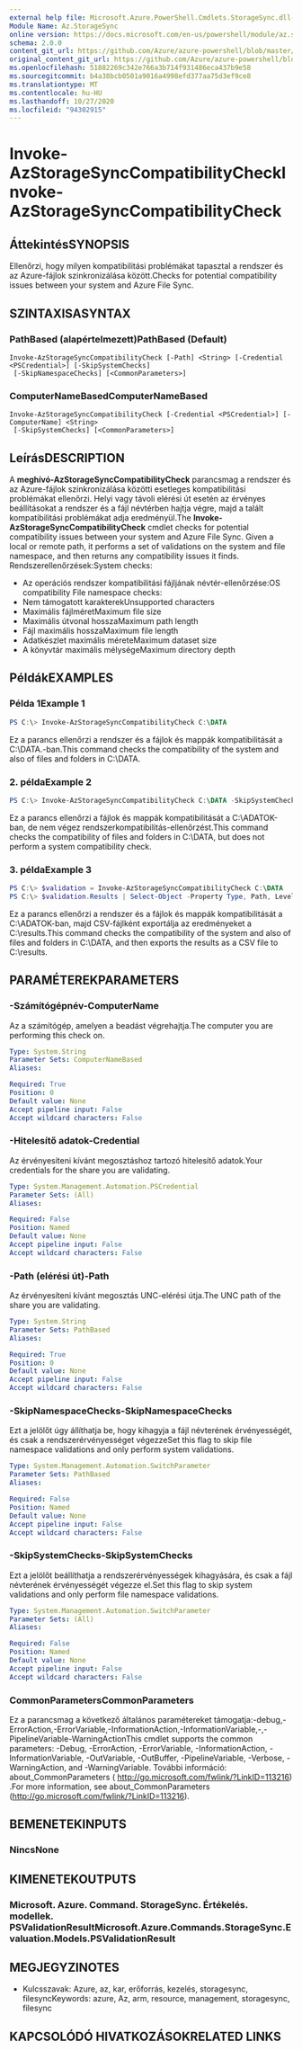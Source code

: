 ```yaml
---
external help file: Microsoft.Azure.PowerShell.Cmdlets.StorageSync.dll-Help.xml
Module Name: Az.StorageSync
online version: https://docs.microsoft.com/en-us/powershell/module/az.storagesync/invoke-azstoragesynccompatibilitycheck
schema: 2.0.0
content_git_url: https://github.com/Azure/azure-powershell/blob/master/src/StorageSync/StorageSync/help/Invoke-AzStorageSyncCompatibilityCheck.md
original_content_git_url: https://github.com/Azure/azure-powershell/blob/master/src/StorageSync/StorageSync/help/Invoke-AzStorageSyncCompatibilityCheck.md
ms.openlocfilehash: 51882269c342e766a3b714f931486eca437b9e58
ms.sourcegitcommit: b4a38bcb0501a9016a4998efd377aa75d3ef9ce8
ms.translationtype: MT
ms.contentlocale: hu-HU
ms.lasthandoff: 10/27/2020
ms.locfileid: "94302915"
---
```

# <span data-ttu-id="8165b-101">Invoke-AzStorageSyncCompatibilityCheck</span><span class="sxs-lookup"><span data-stu-id="8165b-101">Invoke-AzStorageSyncCompatibilityCheck</span></span>

## <span data-ttu-id="8165b-102">Áttekintés</span><span class="sxs-lookup"><span data-stu-id="8165b-102">SYNOPSIS</span></span>
<span data-ttu-id="8165b-103">Ellenőrzi, hogy milyen kompatibilitási problémákat tapasztal a rendszer és az Azure-fájlok szinkronizálása között.</span><span class="sxs-lookup"><span data-stu-id="8165b-103">Checks for potential compatibility issues between your system and Azure File Sync.</span></span>

## <span data-ttu-id="8165b-104">SZINTAXISA</span><span class="sxs-lookup"><span data-stu-id="8165b-104">SYNTAX</span></span>

### <span data-ttu-id="8165b-105">PathBased (alapértelmezett)</span><span class="sxs-lookup"><span data-stu-id="8165b-105">PathBased (Default)</span></span>
```
Invoke-AzStorageSyncCompatibilityCheck [-Path] <String> [-Credential <PSCredential>] [-SkipSystemChecks]
 [-SkipNamespaceChecks] [<CommonParameters>]
```

### <span data-ttu-id="8165b-106">ComputerNameBased</span><span class="sxs-lookup"><span data-stu-id="8165b-106">ComputerNameBased</span></span>
```
Invoke-AzStorageSyncCompatibilityCheck [-Credential <PSCredential>] [-ComputerName] <String>
 [-SkipSystemChecks] [<CommonParameters>]
```

## <span data-ttu-id="8165b-107">Leírás</span><span class="sxs-lookup"><span data-stu-id="8165b-107">DESCRIPTION</span></span>
<span data-ttu-id="8165b-108">A **meghívó-AzStorageSyncCompatibilityCheck** parancsmag a rendszer és az Azure-fájlok szinkronizálása közötti esetleges kompatibilitási problémákat ellenőrzi. Helyi vagy távoli elérési út esetén az érvényes beállításokat a rendszer és a fájl névtérben hajtja végre, majd a talált kompatibilitási problémákat adja eredményül.</span><span class="sxs-lookup"><span data-stu-id="8165b-108">The **Invoke-AzStorageSyncCompatibilityCheck** cmdlet checks for potential compatibility issues between your system and Azure File Sync. Given a local or remote path, it performs a set of validations on the system and file namespace, and then returns any compatibility issues it finds.</span></span>
<span data-ttu-id="8165b-109">Rendszerellenőrzések:</span><span class="sxs-lookup"><span data-stu-id="8165b-109">System checks:</span></span>
- <span data-ttu-id="8165b-110">Az operációs rendszer kompatibilitási fájljának névtér-ellenőrzése:</span><span class="sxs-lookup"><span data-stu-id="8165b-110">OS compatibility File namespace checks:</span></span>
- <span data-ttu-id="8165b-111">Nem támogatott karakterek</span><span class="sxs-lookup"><span data-stu-id="8165b-111">Unsupported characters</span></span>
- <span data-ttu-id="8165b-112">Maximális fájlméret</span><span class="sxs-lookup"><span data-stu-id="8165b-112">Maximum file size</span></span>
- <span data-ttu-id="8165b-113">Maximális útvonal hossza</span><span class="sxs-lookup"><span data-stu-id="8165b-113">Maximum path length</span></span>
- <span data-ttu-id="8165b-114">Fájl maximális hossza</span><span class="sxs-lookup"><span data-stu-id="8165b-114">Maximum file length</span></span>
- <span data-ttu-id="8165b-115">Adatkészlet maximális mérete</span><span class="sxs-lookup"><span data-stu-id="8165b-115">Maximum dataset size</span></span>
- <span data-ttu-id="8165b-116">A könyvtár maximális mélysége</span><span class="sxs-lookup"><span data-stu-id="8165b-116">Maximum directory depth</span></span>

## <span data-ttu-id="8165b-117">Példák</span><span class="sxs-lookup"><span data-stu-id="8165b-117">EXAMPLES</span></span>

### <span data-ttu-id="8165b-118">Példa 1</span><span class="sxs-lookup"><span data-stu-id="8165b-118">Example 1</span></span>
```powershell
PS C:\> Invoke-AzStorageSyncCompatibilityCheck C:\DATA
```

<span data-ttu-id="8165b-119">Ez a parancs ellenőrzi a rendszer és a fájlok és mappák kompatibilitását a C:\DATA.-ban.</span><span class="sxs-lookup"><span data-stu-id="8165b-119">This command checks the compatibility of the system and also of files and folders in C:\DATA.</span></span>

### <span data-ttu-id="8165b-120">2. példa</span><span class="sxs-lookup"><span data-stu-id="8165b-120">Example 2</span></span>
```powershell
PS C:\> Invoke-AzStorageSyncCompatibilityCheck C:\DATA -SkipSystemChecks
```

<span data-ttu-id="8165b-121">Ez a parancs ellenőrzi a fájlok és mappák kompatibilitását a C:\ADATOK-ban, de nem végez rendszerkompatibilitás-ellenőrzést.</span><span class="sxs-lookup"><span data-stu-id="8165b-121">This command checks the compatibility of files and folders in C:\DATA, but does not perform a system compatibility check.</span></span>

### <span data-ttu-id="8165b-122">3. példa</span><span class="sxs-lookup"><span data-stu-id="8165b-122">Example 3</span></span>
```powershell
PS C:\> $validation = Invoke-AzStorageSyncCompatibilityCheck C:\DATA
PS C:\> $validation.Results | Select-Object -Property Type, Path, Level, Description, Result | Export-Csv -Path C:\results.csv -Encoding utf8
```

<span data-ttu-id="8165b-123">Ez a parancs ellenőrzi a rendszer és a fájlok és mappák kompatibilitását a C:\ADATOK-ban, majd CSV-fájlként exportálja az eredményeket a C:\results.</span><span class="sxs-lookup"><span data-stu-id="8165b-123">This command checks the compatibility of the system and also of files and folders in C:\DATA, and then exports the results as a CSV file to C:\results.</span></span>

## <span data-ttu-id="8165b-124">PARAMÉTEREK</span><span class="sxs-lookup"><span data-stu-id="8165b-124">PARAMETERS</span></span>

### <span data-ttu-id="8165b-125">-Számítógépnév</span><span class="sxs-lookup"><span data-stu-id="8165b-125">-ComputerName</span></span>
<span data-ttu-id="8165b-126">Az a számítógép, amelyen a beadást végrehajtja.</span><span class="sxs-lookup"><span data-stu-id="8165b-126">The computer you are performing this check on.</span></span>

```yaml
Type: System.String
Parameter Sets: ComputerNameBased
Aliases:

Required: True
Position: 0
Default value: None
Accept pipeline input: False
Accept wildcard characters: False
```

### <span data-ttu-id="8165b-127">-Hitelesítő adatok</span><span class="sxs-lookup"><span data-stu-id="8165b-127">-Credential</span></span>
<span data-ttu-id="8165b-128">Az érvényesíteni kívánt megosztáshoz tartozó hitelesítő adatok.</span><span class="sxs-lookup"><span data-stu-id="8165b-128">Your credentials for the share you are validating.</span></span>

```yaml
Type: System.Management.Automation.PSCredential
Parameter Sets: (All)
Aliases:

Required: False
Position: Named
Default value: None
Accept pipeline input: False
Accept wildcard characters: False
```

### <span data-ttu-id="8165b-129">-Path (elérési út)</span><span class="sxs-lookup"><span data-stu-id="8165b-129">-Path</span></span>
<span data-ttu-id="8165b-130">Az érvényesíteni kívánt megosztás UNC-elérési útja.</span><span class="sxs-lookup"><span data-stu-id="8165b-130">The UNC path of the share you are validating.</span></span>

```yaml
Type: System.String
Parameter Sets: PathBased
Aliases:

Required: True
Position: 0
Default value: None
Accept pipeline input: False
Accept wildcard characters: False
```

### <span data-ttu-id="8165b-131">-SkipNamespaceChecks</span><span class="sxs-lookup"><span data-stu-id="8165b-131">-SkipNamespaceChecks</span></span>
<span data-ttu-id="8165b-132">Ezt a jelölőt úgy állíthatja be, hogy kihagyja a fájl névterének érvényességét, és csak a rendszerérvényességet végezze</span><span class="sxs-lookup"><span data-stu-id="8165b-132">Set this flag to skip file namespace validations and only perform system validations.</span></span>

```yaml
Type: System.Management.Automation.SwitchParameter
Parameter Sets: PathBased
Aliases:

Required: False
Position: Named
Default value: None
Accept pipeline input: False
Accept wildcard characters: False
```

### <span data-ttu-id="8165b-133">-SkipSystemChecks</span><span class="sxs-lookup"><span data-stu-id="8165b-133">-SkipSystemChecks</span></span>
<span data-ttu-id="8165b-134">Ezt a jelölőt beállíthatja a rendszerérvényességek kihagyására, és csak a fájl névterének érvényességét végezze el.</span><span class="sxs-lookup"><span data-stu-id="8165b-134">Set this flag to skip system validations and only perform file namespace validations.</span></span>

```yaml
Type: System.Management.Automation.SwitchParameter
Parameter Sets: (All)
Aliases:

Required: False
Position: Named
Default value: None
Accept pipeline input: False
Accept wildcard characters: False
```

### <span data-ttu-id="8165b-135">CommonParameters</span><span class="sxs-lookup"><span data-stu-id="8165b-135">CommonParameters</span></span>
<span data-ttu-id="8165b-136">Ez a parancsmag a következő általános paramétereket támogatja:-debug,-ErrorAction,-ErrorVariable,-InformationAction,-InformationVariable,-,-PipelineVariable-WarningAction</span><span class="sxs-lookup"><span data-stu-id="8165b-136">This cmdlet supports the common parameters: -Debug, -ErrorAction, -ErrorVariable, -InformationAction, -InformationVariable, -OutVariable, -OutBuffer, -PipelineVariable, -Verbose, -WarningAction, and -WarningVariable.</span></span> <span data-ttu-id="8165b-137">További információ: about_CommonParameters ( http://go.microsoft.com/fwlink/?LinkID=113216) .</span><span class="sxs-lookup"><span data-stu-id="8165b-137">For more information, see about_CommonParameters (http://go.microsoft.com/fwlink/?LinkID=113216).</span></span>

## <span data-ttu-id="8165b-138">BEMENETEK</span><span class="sxs-lookup"><span data-stu-id="8165b-138">INPUTS</span></span>

### <span data-ttu-id="8165b-139">Nincs</span><span class="sxs-lookup"><span data-stu-id="8165b-139">None</span></span>

## <span data-ttu-id="8165b-140">KIMENETEK</span><span class="sxs-lookup"><span data-stu-id="8165b-140">OUTPUTS</span></span>

### <span data-ttu-id="8165b-141">Microsoft. Azure. Command. StorageSync. Értékelés. modellek. PSValidationResult</span><span class="sxs-lookup"><span data-stu-id="8165b-141">Microsoft.Azure.Commands.StorageSync.Evaluation.Models.PSValidationResult</span></span>

## <span data-ttu-id="8165b-142">MEGJEGYZI</span><span class="sxs-lookup"><span data-stu-id="8165b-142">NOTES</span></span>
* <span data-ttu-id="8165b-143">Kulcsszavak: Azure, az, kar, erőforrás, kezelés, storagesync, filesync</span><span class="sxs-lookup"><span data-stu-id="8165b-143">Keywords: azure, Az, arm, resource, management, storagesync, filesync</span></span>

## <span data-ttu-id="8165b-144">KAPCSOLÓDÓ HIVATKOZÁSOK</span><span class="sxs-lookup"><span data-stu-id="8165b-144">RELATED LINKS</span></span>
